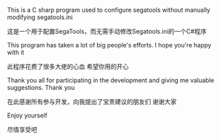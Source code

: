 This is a C sharp program used to configure segatools without manually modifying segatools.ini

这是一个用于配置SegaTools，而无需手动修改Segatools.ini的一个C#程序

This program has taken a lot of big people's efforts. I hope you're happy with it

此程序花费了很多大佬的心血 希望你用的开心

Thank you all for participating in the development and giving me valuable suggestions. Thank you

在此感谢所有参与开发，向我提出了宝贵建议的朋友们 谢谢大家

Enjoy yourself

尽情享受吧
 
